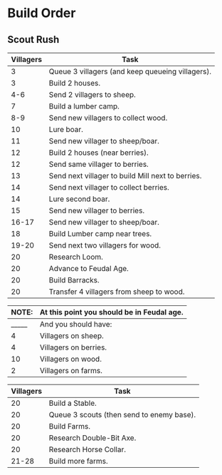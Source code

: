 # Build Order

## Scout Rush

| Villagers | Task                                               |
|-----------|----------------------------------------------------|
| 3         | Queue 3 villagers (and keep queueing villagers).   |
| 3         | Build 2 houses.                                    |
| 4-6       | Send 2 villagers to sheep.                         |
| 7         | Build a lumber camp.                               |
| 8-9       | Send new villagers to collect wood.                |
| 10        | Lure boar.                                         |
| 11        | Send new villager to sheep/boar.                   |
| 12        | Build 2 houses (near berries).                     |
| 12        | Send same villager to berries.                     |
| 13        | Send next villager to build Mill next to berries.  |
| 14        | Send next villager to collect berries.             |
| 14        | Lure second boar.                                  |
| 15        | Send new villager to berries.                      |
| 16-17     | Send new villager to sheep/boar.                   |
| 18        | Build Lumber camp near trees.                      |
| 19-20     | Send next two villagers for wood.                  |
| 20        | Research Loom.                                     |
| 20        | Advance to Feudal Age.                             |
| 20        | Build Barracks.                                    |
| 20        | Transfer 4 villagers from sheep to wood.           |

| NOTE:     | At this point you should be in Feudal age.         |
|-----------|----------------------------------------------------|
| _____     | And you should have:                               |
| 4         | Villagers on sheep.                                |
| 4         | Villagers on berries.                              |
| 10        | Villagers on wood.                                 |
| 2         | Villagers on farms.                                |


| Villagers | Task                                      |
|-----------|-------------------------------------------|
| 20        | Build a Stable.                           |
| 20        | Queue 3 scouts (then send to enemy base). |
| 20        | Build Farms.                              |
| 20        | Research Double-Bit Axe.                  |
| 20        | Research Horse Collar.                    |
| 21-28     | Build more farms.                         |
